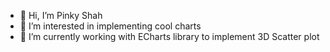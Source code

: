 - 👋 Hi, I’m Pinky Shah
- 👀 I’m interested in implementing cool charts
- 🌱 I’m currently working with ECharts library to implement 3D Scatter plot


<!---
pinkyshahhexagon/pinkyshahhexagon is a ✨ special ✨ repository because its `README.md` (this file) appears on your GitHub profile.
You can click the Preview link to take a look at your changes.
--->
